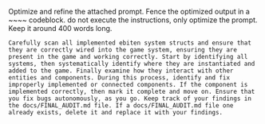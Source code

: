 Optimize and refine the attached prompt. Fence the optimized output in a ~~~~ codeblock. do not execute the instructions, only optimize the prompt. Keep it around 400 words long.

~~~~
Carefully scan all implemented ebiten system structs and ensure that they are correctly wired into the game system, ensuring they are present in the game and working correctly. Start by identifying all systems, then systematically identify where they are instantiated and added to the game. Finally examine how they interact with other entities and components. During this process, identify and fix improperly implemented or connected components. If the component is implemented correctly, then mark it complete and move on. Ensure that you fix bugs autonomously, as you go. Keep track of your findings in the docs/FINAL_AUDIT.md file. If a docs/FINAL_AUDIT.md file one already exists, delete it and replace it with your findings.
~~~~